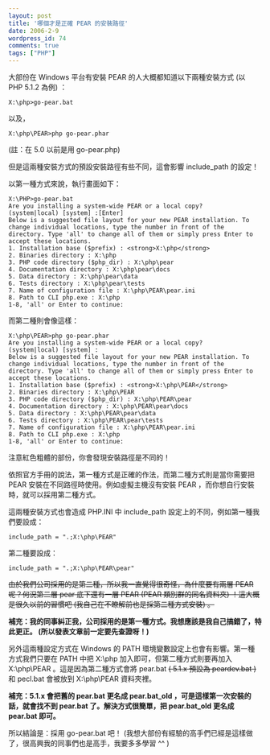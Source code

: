 ```yaml
---
layout: post
title: '哪個才是正確 PEAR 的安裝路徑'
date: 2006-2-9
wordpress_id: 74
comments: true
tags: ["PHP"]
---
```


大部份在 Windows 平台有安裝 PEAR 的人大概都知道以下兩種安裝方式 (以 PHP 5.1.2 為例) ：

```
X:\php>go-pear.bat

```

以及，

```
X:\php\PEAR>php go-pear.phar

```

(註：在 5.0 以前是用 go-pear.php) 

但是這兩種安裝方式的預設安裝路徑有些不同，這會影響 include_path 的設定！

<!--more-->

以第一種方式來說，執行畫面如下：

```
X:\PHP>go-pear.bat
Are you installing a system-wide PEAR or a local copy?
(system|local) [system] :[Enter]
Below is a suggested file layout for your new PEAR installation. To
change individual locations, type the number in front of the
directory. Type 'all' to change all of them or simply press Enter to
accept these locations.
1. Installation base ($prefix) : <strong>X:\php</strong>
2. Binaries directory : X:\php
3. PHP code directory ($php_dir) : X:\php\pear
4. Documentation directory : X:\php\pear\docs
5. Data directory : X:\php\pear\data
6. Tests directory : X:\php\pear\tests
7. Name of configuration file : X:\php\PEAR\pear.ini
8. Path to CLI php.exe : X:\php
1-8, 'all' or Enter to continue:

```

而第二種則會像這樣：

```
X:\php\PEAR>php go-pear.phar
Are you installing a system-wide PEAR or a local copy?
(system|local) [system] :
Below is a suggested file layout for your new PEAR installation. To
change individual locations, type the number in front of the
directory. Type 'all' to change all of them or simply press Enter to
accept these locations.
1. Installation base ($prefix) : <strong>X:\php\PEAR</strong>
2. Binaries directory : X:\php\PEAR
3. PHP code directory ($php_dir) : X:\php\PEAR\pear
4. Documentation directory : X:\php\PEAR\pear\docs
5. Data directory : X:\php\PEAR\pear\data
6. Tests directory : X:\php\PEAR\pear\tests
7. Name of configuration file : X:\php\PEAR\pear.ini
8. Path to CLI php.exe : X:\php
1-8, 'all' or Enter to continue:

```

注意紅色粗體的部份，你會發現安裝路徑是不同的！

依照官方手冊的說法，第一種方式是正確的作法，而第二種方式則是當你需要把 PEAR 安裝在不同路徑時使用。例如虛擬主機沒有安裝 PEAR ，而你想自行安裝時，就可以採用第二種方式。

這兩種安裝方式也會造成 PHP.INI 中 include_path 設定上的不同，例如第一種我們要設成：

```
include_path = ".;X:\php\PEAR"

```

第二種要設成：

```
include_path = ".;X:\php\PEAR\pear"

```

<del>由於我們公司採用的是第二種，所以我一直覺得很奇怪，為什麼要有兩層 PEAR 呢？何況第二層 pear 底下還有一層 PEAR (PEAR 類別群的同名資料夾) ！這大概是很久以前的習慣吧 (我自己在不瞭解前也是採第二種方式安裝) 。</del>

<strong>補充：我的同事糾正我，公司採用的是第一種方式。我想應該是我自己搞錯了，特此更正。 (所以發表文章前一定要先查證呀！) </strong>

另外這兩種設定方式在 Windows 的 PATH 環境變數設定上也會有影響。第一種方式我們只要在 PATH 中把 X:\php 加入即可，但第二種方式則要再加入 X:\php\PEAR 。這是因為第二種方式會將 pear.bat <del>( 5.1.x 預設為 peardev.bat )</del> 和 pecl.bat 會被放到 X:\php\PEAR 資料夾裡。 

<strong>補充：5.1.x  會把舊的 pear.bat 更名成 pear.bat_old ，可是這樣第一次安裝的話，就會找不到 pear.bat 了。解決方式很簡單，把 pear.bat_old 更名成 pear.bat 即可。 </strong>

所以結論是：採用 go-pear.bat 吧！ (我想大部份有經驗的高手們已經是這樣做了，很高興我的同事們也是高手，我要多多學習 ^^ ) 
